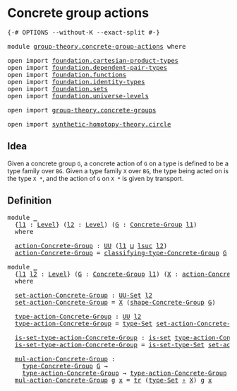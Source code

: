 # Concrete group actions

<pre class="Agda"><a id="35" class="Symbol">{-#</a> <a id="39" class="Keyword">OPTIONS</a> <a id="47" class="Pragma">--without-K</a> <a id="59" class="Pragma">--exact-split</a> <a id="73" class="Symbol">#-}</a>

<a id="78" class="Keyword">module</a> <a id="85" href="group-theory.concrete-group-actions.html" class="Module">group-theory.concrete-group-actions</a> <a id="121" class="Keyword">where</a>

<a id="128" class="Keyword">open</a> <a id="133" class="Keyword">import</a> <a id="140" href="foundation.cartesian-product-types.html" class="Module">foundation.cartesian-product-types</a>
<a id="175" class="Keyword">open</a> <a id="180" class="Keyword">import</a> <a id="187" href="foundation.dependent-pair-types.html" class="Module">foundation.dependent-pair-types</a>
<a id="219" class="Keyword">open</a> <a id="224" class="Keyword">import</a> <a id="231" href="foundation.functions.html" class="Module">foundation.functions</a>
<a id="252" class="Keyword">open</a> <a id="257" class="Keyword">import</a> <a id="264" href="foundation.identity-types.html" class="Module">foundation.identity-types</a>
<a id="290" class="Keyword">open</a> <a id="295" class="Keyword">import</a> <a id="302" href="foundation.sets.html" class="Module">foundation.sets</a>
<a id="318" class="Keyword">open</a> <a id="323" class="Keyword">import</a> <a id="330" href="foundation.universe-levels.html" class="Module">foundation.universe-levels</a>

<a id="358" class="Keyword">open</a> <a id="363" class="Keyword">import</a> <a id="370" href="group-theory.concrete-groups.html" class="Module">group-theory.concrete-groups</a>

<a id="400" class="Keyword">open</a> <a id="405" class="Keyword">import</a> <a id="412" href="synthetic-homotopy-theory.circle.html" class="Module">synthetic-homotopy-theory.circle</a>
</pre>
## Idea

Given a concrete group `G`, a concrete action of `G` on a type is defined to be a type family over `BG`. Given a type family `X` over `BG`, the type being acted on is the type `X *`, and the action of `G` on `X *` is given by transport.

## Definition

<pre class="Agda"><a id="720" class="Keyword">module</a> <a id="727" href="group-theory.concrete-group-actions.html#727" class="Module">_</a>
  <a id="731" class="Symbol">{</a><a id="732" href="group-theory.concrete-group-actions.html#732" class="Bound">l1</a> <a id="735" class="Symbol">:</a> <a id="737" href="Agda.Primitive.html#597" class="Postulate">Level</a><a id="742" class="Symbol">}</a> <a id="744" class="Symbol">(</a><a id="745" href="group-theory.concrete-group-actions.html#745" class="Bound">l2</a> <a id="748" class="Symbol">:</a> <a id="750" href="Agda.Primitive.html#597" class="Postulate">Level</a><a id="755" class="Symbol">)</a> <a id="757" class="Symbol">(</a><a id="758" href="group-theory.concrete-group-actions.html#758" class="Bound">G</a> <a id="760" class="Symbol">:</a> <a id="762" href="group-theory.concrete-groups.html#1988" class="Function">Concrete-Group</a> <a id="777" href="group-theory.concrete-group-actions.html#732" class="Bound">l1</a><a id="779" class="Symbol">)</a>
  <a id="783" class="Keyword">where</a>
  
  <a id="794" href="group-theory.concrete-group-actions.html#794" class="Function">action-Concrete-Group</a> <a id="816" class="Symbol">:</a> <a id="818" href="foundation-core.universe-levels.html#235" class="Primitive">UU</a> <a id="821" class="Symbol">(</a><a id="822" href="group-theory.concrete-group-actions.html#732" class="Bound">l1</a> <a id="825" href="Agda.Primitive.html#810" class="Primitive Operator">⊔</a> <a id="827" href="Agda.Primitive.html#780" class="Primitive">lsuc</a> <a id="832" href="group-theory.concrete-group-actions.html#745" class="Bound">l2</a><a id="834" class="Symbol">)</a>
  <a id="838" href="group-theory.concrete-group-actions.html#794" class="Function">action-Concrete-Group</a> <a id="860" class="Symbol">=</a> <a id="862" href="group-theory.concrete-groups.html#2389" class="Function">classifying-type-Concrete-Group</a> <a id="894" href="group-theory.concrete-group-actions.html#758" class="Bound">G</a> <a id="896" class="Symbol">→</a> <a id="898" href="foundation-core.sets.html#1190" class="Function">UU-Set</a> <a id="905" href="group-theory.concrete-group-actions.html#745" class="Bound">l2</a>

<a id="909" class="Keyword">module</a> <a id="916" href="group-theory.concrete-group-actions.html#916" class="Module">_</a>
  <a id="920" class="Symbol">{</a><a id="921" href="group-theory.concrete-group-actions.html#921" class="Bound">l1</a> <a id="924" href="group-theory.concrete-group-actions.html#924" class="Bound">l2</a> <a id="927" class="Symbol">:</a> <a id="929" href="Agda.Primitive.html#597" class="Postulate">Level</a><a id="934" class="Symbol">}</a> <a id="936" class="Symbol">(</a><a id="937" href="group-theory.concrete-group-actions.html#937" class="Bound">G</a> <a id="939" class="Symbol">:</a> <a id="941" href="group-theory.concrete-groups.html#1988" class="Function">Concrete-Group</a> <a id="956" href="group-theory.concrete-group-actions.html#921" class="Bound">l1</a><a id="958" class="Symbol">)</a> <a id="960" class="Symbol">(</a><a id="961" href="group-theory.concrete-group-actions.html#961" class="Bound">X</a> <a id="963" class="Symbol">:</a> <a id="965" href="group-theory.concrete-group-actions.html#794" class="Function">action-Concrete-Group</a> <a id="987" href="group-theory.concrete-group-actions.html#924" class="Bound">l2</a> <a id="990" href="group-theory.concrete-group-actions.html#937" class="Bound">G</a><a id="991" class="Symbol">)</a>
  <a id="995" class="Keyword">where</a>

  <a id="1004" href="group-theory.concrete-group-actions.html#1004" class="Function">set-action-Concrete-Group</a> <a id="1030" class="Symbol">:</a> <a id="1032" href="foundation-core.sets.html#1190" class="Function">UU-Set</a> <a id="1039" href="group-theory.concrete-group-actions.html#924" class="Bound">l2</a>
  <a id="1044" href="group-theory.concrete-group-actions.html#1004" class="Function">set-action-Concrete-Group</a> <a id="1070" class="Symbol">=</a> <a id="1072" href="group-theory.concrete-group-actions.html#961" class="Bound">X</a> <a id="1074" class="Symbol">(</a><a id="1075" href="group-theory.concrete-groups.html#2519" class="Function">shape-Concrete-Group</a> <a id="1096" href="group-theory.concrete-group-actions.html#937" class="Bound">G</a><a id="1097" class="Symbol">)</a>

  <a id="1102" href="group-theory.concrete-group-actions.html#1102" class="Function">type-action-Concrete-Group</a> <a id="1129" class="Symbol">:</a> <a id="1131" href="foundation-core.universe-levels.html#235" class="Primitive">UU</a> <a id="1134" href="group-theory.concrete-group-actions.html#924" class="Bound">l2</a>
  <a id="1139" href="group-theory.concrete-group-actions.html#1102" class="Function">type-action-Concrete-Group</a> <a id="1166" class="Symbol">=</a> <a id="1168" href="foundation-core.sets.html#1304" class="Function">type-Set</a> <a id="1177" href="group-theory.concrete-group-actions.html#1004" class="Function">set-action-Concrete-Group</a>

  <a id="1206" href="group-theory.concrete-group-actions.html#1206" class="Function">is-set-type-action-Concrete-Group</a> <a id="1240" class="Symbol">:</a> <a id="1242" href="foundation-core.sets.html#1113" class="Function">is-set</a> <a id="1249" href="group-theory.concrete-group-actions.html#1102" class="Function">type-action-Concrete-Group</a>
  <a id="1278" href="group-theory.concrete-group-actions.html#1206" class="Function">is-set-type-action-Concrete-Group</a> <a id="1312" class="Symbol">=</a> <a id="1314" href="foundation-core.sets.html#1355" class="Function">is-set-type-Set</a> <a id="1330" href="group-theory.concrete-group-actions.html#1004" class="Function">set-action-Concrete-Group</a>

  <a id="1359" href="group-theory.concrete-group-actions.html#1359" class="Function">mul-action-Concrete-Group</a> <a id="1385" class="Symbol">:</a>
    <a id="1391" href="group-theory.concrete-groups.html#3411" class="Function">type-Concrete-Group</a> <a id="1411" href="group-theory.concrete-group-actions.html#937" class="Bound">G</a> <a id="1413" class="Symbol">→</a>
    <a id="1419" href="group-theory.concrete-group-actions.html#1102" class="Function">type-action-Concrete-Group</a> <a id="1446" class="Symbol">→</a> <a id="1448" href="group-theory.concrete-group-actions.html#1102" class="Function">type-action-Concrete-Group</a>
  <a id="1477" href="group-theory.concrete-group-actions.html#1359" class="Function">mul-action-Concrete-Group</a> <a id="1503" href="group-theory.concrete-group-actions.html#1503" class="Bound">g</a> <a id="1505" href="group-theory.concrete-group-actions.html#1505" class="Bound">x</a> <a id="1507" class="Symbol">=</a> <a id="1509" href="foundation-core.identity-types.html#5702" class="Function">tr</a> <a id="1512" class="Symbol">(</a><a id="1513" href="foundation-core.sets.html#1304" class="Function">type-Set</a> <a id="1522" href="foundation-core.functions.html#420" class="Function Operator">∘</a> <a id="1524" href="group-theory.concrete-group-actions.html#961" class="Bound">X</a><a id="1525" class="Symbol">)</a> <a id="1527" href="group-theory.concrete-group-actions.html#1503" class="Bound">g</a> <a id="1529" href="group-theory.concrete-group-actions.html#1505" class="Bound">x</a>
</pre>